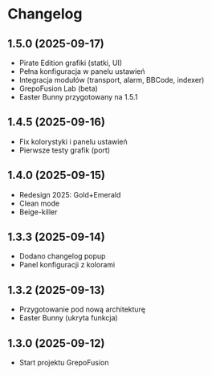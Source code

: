# Changelog

## 1.5.0 (2025-09-17)
- Pirate Edition grafiki (statki, UI)
- Pełna konfiguracja w panelu ustawień
- Integracja modułów (transport, alarm, BBCode, indexer)
- GrepoFusion Lab (beta)
- Easter Bunny przygotowany na 1.5.1

## 1.4.5 (2025-09-16)
- Fix kolorystyki i panelu ustawień
- Pierwsze testy grafik (port)

## 1.4.0 (2025-09-15)
- Redesign 2025: Gold+Emerald
- Clean mode
- Beige-killer

## 1.3.3 (2025-09-14)
- Dodano changelog popup
- Panel konfiguracji z kolorami

## 1.3.2 (2025-09-13)
- Przygotowanie pod nową architekturę
- Easter Bunny (ukryta funkcja)

## 1.3.0 (2025-09-12)
- Start projektu GrepoFusion

